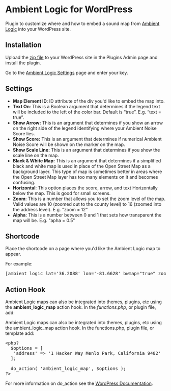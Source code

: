 # Ambient Logic for WordPress

Plugin to customize where and how to embed a sound map from [Ambient Logic](http://www.ambient-logic.com/) into your WordPress site.

## Installation

Upload the [zip file](https://github.com/asommer70/ambient-logic-wordpress/releases) to your WordPress site in the Plugins Admin page and install the plugin.

Go to the [Ambient Logic Settings](/wp-admin/options-general.php?page=ambient-logic&tab=settings) page and enter your key.


## Settings

* **Map Element ID**: ID attribute of the div you'd like to embed the map into.
* **Text On**: This is a Boolean argument that determines if the legend text will be included to the left of the color bar. Default is “true”. E.g. “text = true”.
* **Show Arrow:** This is an argument that determines if you show an arrow on the right side of the legend identifying where your Ambient Noise Score lies.
* **Show Score:** This is an argument that determines if numerical Ambient Noise Score will be shown on the marker on the map.
* **Show Scale Line:** This is an argument that determines if you show the scale line on the map.
* **Black & White Map:** This is an argument that determines if a simplified black and white map is used in place of the Open Street Map as a background layer. This type of map is sometimes better in areas where the Open Street Map layer has too many elements on it and becomes confusing.
* **Horizontal**: This option places the score, arrow, and text Horizontally below the map. This is good for small screens.
* **Zoom**: This is a number that allows you to set the zoom level of the map. Valid values are 10 (zoomed out to the county level) to 16 (zoomed into the address level). E.g. "zoom = 12"
* **Alpha**: This is a number between 0 and 1 that sets how transparent the map will be. E.g. "apha = 0.5"

## Shortcode

Place the shortcode on a page where you'd like the Ambient Logic map to appear.

For example:

<pre>
[ambient_logic lat='36.2088' lon='-81.6628' bwmap="true" zoom="12"]
</pre>


## Action Hook

Ambient Logic maps can also be integrated into themes, plugins, etc using the **ambient_logic_map** action hook. In the *functions.php*, or plugin file, add:

Ambient Logic maps can also be integrated into themes, plugins, etc using the ambient_logic_map action hook. In the functions.php, plugin file, or template add:


<pre>
&lt;php?
  $options = [
   'address' => '1 Hacker Way Menlo Park, California 9402'
  ];

  do_action( 'ambient_logic_map', $options );
?&gt;
</pre>

For more information on do_action see the [WordPress Documentation](https://developer.wordpress.org/reference/functions/do_action/).
